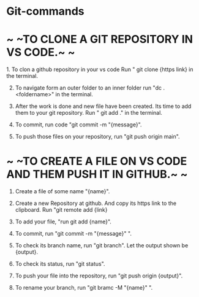 # Git-commands
<h1>~ ~TO CLONE A GIT REPOSITORY IN VS CODE.~ ~</h1>
1. To clon a github repository in your vs code Run " git clone {https link} in the terminal.

2. To navigate form an outer folder to an inner folder run "dc .\<foldername>\" in the terminal.

3. After the work is done and new file have been created. Its time to add them to your git repository. Run " git add ." in the terminal.

4. To commit, run code "git commit -m "{message}".

5. To push those files on your repository, run "git push origin main".

<h1>~ ~TO CREATE A FILE ON VS CODE AND THEM PUSH IT IN GITHUB.~ ~</h1>

1. Create a file of some name "{name}".

2. Create a new Repository at github. And copy its https link to the clipboard. Run "git remote add {link}

3. To add your file, "run git add {name}".

4. To commit, run "git commit -m "{message}" ".

5. To check its branch name, run "git branch". Let the output shown be {output}.

6. To check its status, run "git status".

7. To push your file into the repository, run "git push origin {output}".
   
8. To rename your branch, run "git bramc -M "{name}" ".

